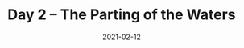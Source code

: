 ---
title: Day 2 – The Parting of the Waters
file: /paintings/E8C4F13E-19F2-46F5-9539-51A1BE723D10_1_105_c.jpeg
date: 2021-02-12
description: Acrylics on canvas board, 18×24cm. Part of a series on creation.
published: false
---
